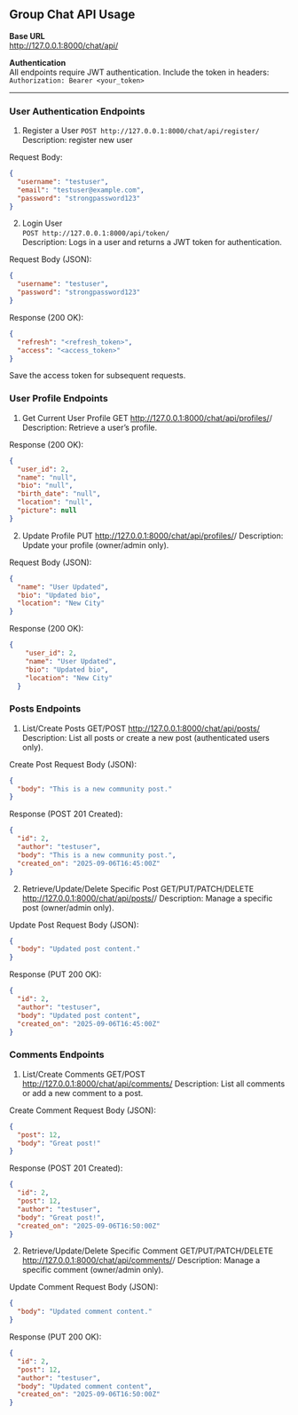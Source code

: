 ## Group Chat API Usage

**Base URL**  
http://127.0.0.1:8000/chat/api/

**Authentication**  
All endpoints require JWT authentication. Include the token in headers:  
`Authorization: Bearer <your_token>`

---

### User Authentication Endpoints
1. Register a User
`POST http://127.0.0.1:8000/chat/api/register/`
Description: register new user

Request Body:
```json
{
  "username": "testuser",
  "email": "testuser@example.com",
  "password": "strongpassword123"
}
```

2. Login User  
`POST http://127.0.0.1:8000/api/token/`  
Description: Logs in a user and returns a JWT token for authentication.  

Request Body (JSON):
```json
{
  "username": "testuser",
  "password": "strongpassword123"
}
```

Response (200 OK):

```json  
{
  "refresh": "<refresh_token>",
  "access": "<access_token>"
}
```
Save the access token for subsequent requests.

### User Profile Endpoints
1. Get Current User Profile
GET http://127.0.0.1:8000/chat/api/profiles/<id>/
Description: Retrieve a user’s profile.

Response (200 OK):

```json
{
  "user_id": 2,
  "name": "null",
  "bio": "null",
  "birth_date": "null",
  "location": "null",
  "picture": null
}
```

2. Update Profile
PUT http://127.0.0.1:8000/chat/api/profiles/<id>/
Description: Update your profile (owner/admin only).

Request Body (JSON):

```json
{
  "name": "User Updated",
  "bio": "Updated bio",
  "location": "New City"
}
```

Response (200 OK):

```json
{
    "user_id": 2,
    "name": "User Updated",
    "bio": "Updated bio",
    "location": "New City"
  }
```

### Posts Endpoints
1. List/Create Posts
GET/POST http://127.0.0.1:8000/chat/api/posts/
Description: List all posts or create a new post (authenticated users only).

Create Post Request Body (JSON):

```json
{
  "body": "This is a new community post."
}
```

Response (POST 201 Created):

```json
{
  "id": 2,
  "author": "testuser",
  "body": "This is a new community post.",
  "created_on": "2025-09-06T16:45:00Z"
}
```

2. Retrieve/Update/Delete Specific Post
GET/PUT/PATCH/DELETE http://127.0.0.1:8000/chat/api/posts/<id>/
Description: Manage a specific post (owner/admin only).

Update Post Request Body (JSON):

```json
{
  "body": "Updated post content."
}
```

Response (PUT 200 OK):

```json
{
  "id": 2,
  "author": "testuser",
  "body": "Updated post content",
  "created_on": "2025-09-06T16:45:00Z"
}
```

### Comments Endpoints
1. List/Create Comments
GET/POST http://127.0.0.1:8000/chat/api/comments/
Description: List all comments or add a new comment to a post.

Create Comment Request Body (JSON):

```json
{
  "post": 12,
  "body": "Great post!"
}
```
Response (POST 201 Created):

```json
{  
  "id": 2,
  "post": 12,
  "author": "testuser",
  "body": "Great post!",
  "created_on": "2025-09-06T16:50:00Z"
}
```

2. Retrieve/Update/Delete Specific Comment
GET/PUT/PATCH/DELETE http://127.0.0.1:8000/chat/api/comments/<id>/
Description: Manage a specific comment (owner/admin only).

Update Comment Request Body (JSON):

```json
{
  "body": "Updated comment content."
}
```

Response (PUT 200 OK):

```json
{
  "id": 2,
  "post": 12,
  "author": "testuser",
  "body": "Updated comment content",
  "created_on": "2025-09-06T16:50:00Z"
}
```
